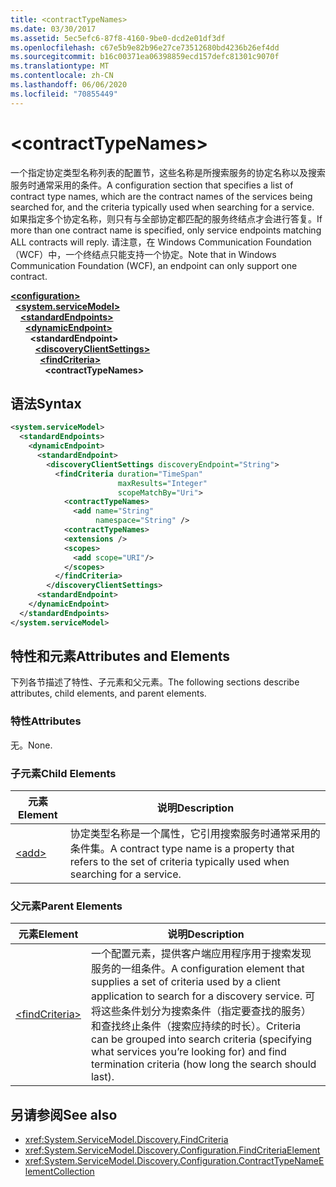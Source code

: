 ```yaml
---
title: <contractTypeNames>
ms.date: 03/30/2017
ms.assetid: 5ec5efc6-87f8-4160-9be0-dcd2e01df3df
ms.openlocfilehash: c67e5b9e82b96e27ce73512680bd4236b26ef4dd
ms.sourcegitcommit: b16c00371ea06398859ecd157defc81301c9070f
ms.translationtype: MT
ms.contentlocale: zh-CN
ms.lasthandoff: 06/06/2020
ms.locfileid: "70855449"
---
```

# \<contractTypeNames>
<span data-ttu-id="8e263-101">一个指定协定类型名称列表的配置节，这些名称是所搜索服务的协定名称以及搜索服务时通常采用的条件。</span><span class="sxs-lookup"><span data-stu-id="8e263-101">A configuration section that specifies a list of contract type names, which are the contract names of the services being searched for, and the criteria typically used when searching for a service.</span></span> <span data-ttu-id="8e263-102">如果指定多个协定名称，则只有与全部协定都匹配的服务终结点才会进行答复。</span><span class="sxs-lookup"><span data-stu-id="8e263-102">If more than one contract name is specified, only service endpoints matching ALL contracts will reply.</span></span> <span data-ttu-id="8e263-103">请注意，在 Windows Communication Foundation （WCF）中，一个终结点只能支持一个协定。</span><span class="sxs-lookup"><span data-stu-id="8e263-103">Note that in Windows Communication Foundation (WCF), an endpoint can only support one contract.</span></span>  
  
[**\<configuration>**](../configuration-element.md)\
&nbsp;&nbsp;[**\<system.serviceModel>**](system-servicemodel.md)\
&nbsp;&nbsp;&nbsp;&nbsp;[**\<standardEndpoints>**](standardendpoints.md)\
&nbsp;&nbsp;&nbsp;&nbsp;&nbsp;&nbsp;[**\<dynamicEndpoint>**](dynamicendpoint.md)\
&nbsp;&nbsp;&nbsp;&nbsp;&nbsp;&nbsp;&nbsp;&nbsp;**\<standardEndpoint>**\
&nbsp;&nbsp;&nbsp;&nbsp;&nbsp;&nbsp;&nbsp;&nbsp;&nbsp;&nbsp;[**\<discoveryClientSettings>**](discoveryclientsettings.md)\
&nbsp;&nbsp;&nbsp;&nbsp;&nbsp;&nbsp;&nbsp;&nbsp;&nbsp;&nbsp;&nbsp;&nbsp;[**\<findCriteria>**](findcriteria.md)\
&nbsp;&nbsp;&nbsp;&nbsp;&nbsp;&nbsp;&nbsp;&nbsp;&nbsp;&nbsp;&nbsp;&nbsp;&nbsp;&nbsp;**\<contractTypeNames>**  
  
## <a name="syntax"></a><span data-ttu-id="8e263-104">语法</span><span class="sxs-lookup"><span data-stu-id="8e263-104">Syntax</span></span>  
  
```xml  
<system.serviceModel>
  <standardEndpoints>
    <dynamicEndpoint>
      <standardEndpoint>
        <discoveryClientSettings discoveryEndpoint="String">
          <findCriteria duration="TimeSpan"
                        maxResults="Integer"
                        scopeMatchBy="Uri">
            <contractTypeNames>
              <add name="String"
                   namespace="String" />
            <contractTypeNames>
            <extensions />
            <scopes>
              <add scope="URI"/>
            </scopes>
          </findCriteria>
        </discoveryClientSettings>
      <standardEndpoint>
    </dynamicEndpoint>
  </standardEndpoints>
</system.serviceModel>
```  
  
## <a name="attributes-and-elements"></a><span data-ttu-id="8e263-105">特性和元素</span><span class="sxs-lookup"><span data-stu-id="8e263-105">Attributes and Elements</span></span>  
 <span data-ttu-id="8e263-106">下列各节描述了特性、子元素和父元素。</span><span class="sxs-lookup"><span data-stu-id="8e263-106">The following sections describe attributes, child elements, and parent elements.</span></span>  
  
### <a name="attributes"></a><span data-ttu-id="8e263-107">特性</span><span class="sxs-lookup"><span data-stu-id="8e263-107">Attributes</span></span>  
 <span data-ttu-id="8e263-108">无。</span><span class="sxs-lookup"><span data-stu-id="8e263-108">None.</span></span>  
  
### <a name="child-elements"></a><span data-ttu-id="8e263-109">子元素</span><span class="sxs-lookup"><span data-stu-id="8e263-109">Child Elements</span></span>  
  
|<span data-ttu-id="8e263-110">元素</span><span class="sxs-lookup"><span data-stu-id="8e263-110">Element</span></span>|<span data-ttu-id="8e263-111">说明</span><span class="sxs-lookup"><span data-stu-id="8e263-111">Description</span></span>|  
|-------------|-----------------|  
|[\<add>](contracttypenames.md)|<span data-ttu-id="8e263-112">协定类型名称是一个属性，它引用搜索服务时通常采用的条件集。</span><span class="sxs-lookup"><span data-stu-id="8e263-112">A contract type name is a property that refers to the set of criteria typically used when searching for a service.</span></span>|  
  
### <a name="parent-elements"></a><span data-ttu-id="8e263-113">父元素</span><span class="sxs-lookup"><span data-stu-id="8e263-113">Parent Elements</span></span>  
  
|<span data-ttu-id="8e263-114">元素</span><span class="sxs-lookup"><span data-stu-id="8e263-114">Element</span></span>|<span data-ttu-id="8e263-115">说明</span><span class="sxs-lookup"><span data-stu-id="8e263-115">Description</span></span>|  
|-------------|-----------------|  
|[\<findCriteria>](findcriteria.md)|<span data-ttu-id="8e263-116">一个配置元素，提供客户端应用程序用于搜索发现服务的一组条件。</span><span class="sxs-lookup"><span data-stu-id="8e263-116">A configuration element that supplies a set of criteria used by a client application to search for a discovery service.</span></span> <span data-ttu-id="8e263-117">可将这些条件划分为搜索条件（指定要查找的服务）和查找终止条件（搜索应持续的时长）。</span><span class="sxs-lookup"><span data-stu-id="8e263-117">Criteria can be grouped into search criteria (specifying what services you’re looking for) and find termination criteria (how long the search should last).</span></span>|  
  
## <a name="see-also"></a><span data-ttu-id="8e263-118">另请参阅</span><span class="sxs-lookup"><span data-stu-id="8e263-118">See also</span></span>

- <xref:System.ServiceModel.Discovery.FindCriteria>
- <xref:System.ServiceModel.Discovery.Configuration.FindCriteriaElement>
- <xref:System.ServiceModel.Discovery.Configuration.ContractTypeNameElementCollection>
